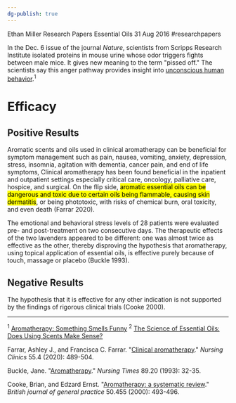 ```yaml
---
dg-publish: true
---
```


Ethan Miller
Research Papers
Essential Oils
31 Aug 2016
#researchpapers 

In the Dec. 6 issue of the journal _Nature_, scientists from Scripps Research Institute isolated proteins in mouse urine whose odor triggers fights between male mice. It gives new meaning to the term "pissed off." The scientists say this anger pathway provides insight into [unconscious human behavior](http://www.livescience.com/11337-top-10-mysteries-mind.html).<sup>1</sup>

# Efficacy

## Positive Results

Aromatic scents and oils used in clinical aromatherapy can be beneficial for symptom management such as pain, nausea, vomiting, anxiety, depression, stress, insomnia, agitation with dementia, cancer pain, and end of life symptoms, Clinical aromatherapy has been found beneficial in the inpatient and outpatient settings especially critical care, oncology, palliative care, hospice, and surgical. On the flip side, <mark class="hltr-red">aromatic essential oils can be dangerous and toxic due to certain oils being flammable, causing skin dermatitis</mark>, or being phototoxic, with risks of chemical burn, oral toxicity, and even death (Farrar 2020).

The emotional and behavioral stress levels of 28 patients were evaluated pre- and post-treatment on two consecutive days. The therapeutic effects of the two lavenders appeared to be different: one was almost twice as effective as the other, thereby disproving the hypothesis that aromatherapy, using topical application of essential oils, is effective purely because of touch, massage or placebo (Buckle 1993).

## Negative Results

The hypothesis that it is effective for any other indication is not supported by the findings of rigorous clinical trials (Cooke 2000).

---

<sup>1</sup> [Aromatherapy: Something Smells Funny](http://www.livescience.com/2109-aromatherapy-smells-funny.html)
<sup>2</sup> [The Science of Essential Oils: Does Using Scents Make Sense?](https://www.livescience.com/52080-essential-oils-science-health-effects.html)

Farrar, Ashley J., and Francisca C. Farrar. "[Clinical aromatherapy](<https://www.nursing.theclinics.com/article/S0029-6465(20)30047-5/fulltext#secsectitle0140>)." _Nursing Clinics_ 55.4 (2020): 489-504.

Buckle, Jane. "[Aromatherapy](https://europepmc.org/article/med/8321672)." _Nursing Times_ 89.20 (1993): 32-35.

Cooke, Brian, and Edzard Ernst. "[Aromatherapy: a systematic review](https://bjgp.org/content/50/455/493.short)." _British journal of general practice_ 50.455 (2000): 493-496.